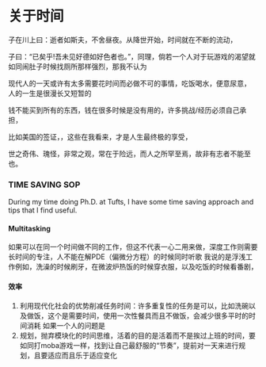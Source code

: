 # 关于时间

子在川上曰：逝者如斯夫，不舍昼夜。从降世开始，时间就在不断的流动，

子曰：“已矣乎!吾未见好德如好色者也。”，同理，倘若一个人对于玩游戏的渴望就如同闹肚子时候找厕所那样强烈，那我不认为

现代人的一天或许有太多需要花时间而必做不可的事情，吃饭喝水，便意尿意，
人的一生是很漫长又短暂的

钱不能买到所有的东西，钱在很多时候是没有用的，许多挑战/经历必须自己承担，

比如美国的签证，，这些在我看来，才是人生最终极的享受，

世之奇伟、瑰怪，非常之观，常在于险远，而人之所罕至焉，故非有志者不能至也。

### TIME SAVING SOP
During my time doing Ph.D. at Tufts, I have some time saving approach and tips that I find useful. 


#### Multitasking
如果可以在同一个时间做不同的工作，但这不代表一心二用来做，深度工作则需要长时间的专注，人不能在解PDE（偏微分方程）的时候同时听歌 我说的是浮浅工作例如，洗澡的时候刷牙，在微波炉热饭的时候穿衣服，以及吃饭的时候看番剧，

#### 效率
1. 利用现代化社会的优势削减任务时间：许多重复性的任务是可以，比如洗碗以及做饭，这个是需要时间，使用一次性餐具而且不做饭，会减少很多平时的时间消耗
如果一个人的问题是
2. 规划，抛弃模块化的时间思维，活着的目的是活着而不是挨过上班的时间，要如同打moba游戏一样，找到让自己最舒服的“节奏”，提前对一天来进行规划，且要适应而且乐于适应变化

